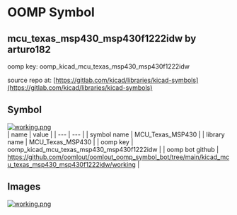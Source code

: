 # OOMP Symbol  
## mcu_texas_msp430_msp430f1222idw  by arturo182  
  
oomp key: oomp_kicad_mcu_texas_msp430_msp430f1222idw  
  
source repo at: [https://gitlab.com/kicad/libraries/kicad-symbols](https://gitlab.com/kicad/libraries/kicad-symbols)  
## Symbol  
  
[![working.png](working_600.png)](working.png)  
| name | value | 
| --- | --- | 
| symbol name | MCU_Texas_MSP430 | 
| library name | MCU_Texas_MSP430 | 
| oomp key | oomp_kicad_mcu_texas_msp430_msp430f1222idw | 
| oomp bot github | https://github.com/oomlout/oomlout_oomp_symbol_bot/tree/main/kicad_mcu_texas_msp430_msp430f1222idw/working | 
## Images  
  
[![working.png](working_140.png)](working.png)  
